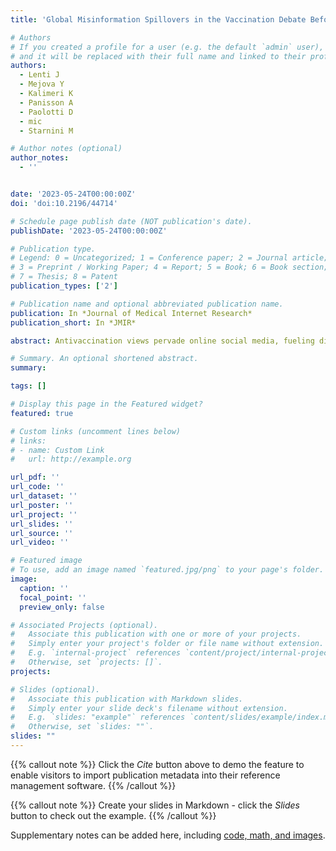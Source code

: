 ```yaml
---
title: 'Global Misinformation Spillovers in the Vaccination Debate Before and During the COVID-19 Pandemic: Multilingual Twitter Study'

# Authors
# If you created a profile for a user (e.g. the default `admin` user), write the username (folder name) here
# and it will be replaced with their full name and linked to their profile.
authors:
  - Lenti J
  - Mejova Y
  - Kalimeri K
  - Panisson A
  - Paolotti D
  - mic 
  - Starnini M

# Author notes (optional)
author_notes:
  - ''


date: '2023-05-24T00:00:00Z'
doi: 'doi:10.2196/44714'

# Schedule page publish date (NOT publication's date).
publishDate: '2023-05-24T00:00:00Z'

# Publication type.
# Legend: 0 = Uncategorized; 1 = Conference paper; 2 = Journal article;
# 3 = Preprint / Working Paper; 4 = Report; 5 = Book; 6 = Book section;
# 7 = Thesis; 8 = Patent
publication_types: ['2']

# Publication name and optional abbreviated publication name.
publication: In *Journal of Medical Internet Research*
publication_short: In *JMIR*

abstract: Antivaccination views pervade online social media, fueling distrust in scientific expertise and increasing the number of vaccine-hesitant individuals. Although previous studies focused on specific countries, the COVID-19 pandemic has brought the vaccination discourse worldwide, underpinning the need to tackle low-credible information flows on a global scale to design effective countermeasures. This study aimed to quantify cross-border misinformation flows among users exposed to antivaccination (no-vax) content and the effects of content moderation on vaccine-related misinformation. We collected 316 million vaccine-related Twitter (Twitter, Inc) messages in 18 languages from October 2019 to March 2021. We geolocated users in 28 different countries and reconstructed a retweet network and cosharing network for each country. We identified communities of users exposed to no-vax content by detecting communities in the retweet network via hierarchical clustering and manual annotation. We collected a list of low-credibility domains and quantified the interactions and misinformation flows among no-vax communities of different countries. The findings showed that during the pandemic, no-vax communities became more central in the country-specific debates and their cross-border connections strengthened, revealing a global Twitter antivaccination network. US users are central in this network, whereas Russian users also became net exporters of misinformation during vaccination rollout. Interestingly, we found that Twitter’s content moderation efforts, in particular the suspension of users following the January 6 US Capitol attack, had a worldwide impact in reducing the spread of misinformation about vaccines. These findings may help public health institutions and social media platforms mitigate the spread of health-related, low-credibility information by revealing vulnerable web-based communities.

# Summary. An optional shortened abstract.
summary: 

tags: []

# Display this page in the Featured widget?
featured: true

# Custom links (uncomment lines below)
# links:
# - name: Custom Link
#   url: http://example.org

url_pdf: ''
url_code: ''
url_dataset: ''
url_poster: ''
url_project: ''
url_slides: ''
url_source: ''
url_video: ''

# Featured image
# To use, add an image named `featured.jpg/png` to your page's folder.
image:
  caption: ''
  focal_point: ''
  preview_only: false

# Associated Projects (optional).
#   Associate this publication with one or more of your projects.
#   Simply enter your project's folder or file name without extension.
#   E.g. `internal-project` references `content/project/internal-project/index.md`.
#   Otherwise, set `projects: []`.
projects:

# Slides (optional).
#   Associate this publication with Markdown slides.
#   Simply enter your slide deck's filename without extension.
#   E.g. `slides: "example"` references `content/slides/example/index.md`.
#   Otherwise, set `slides: ""`.
slides: ""
---
```


{{% callout note %}}
Click the _Cite_ button above to demo the feature to enable visitors to import publication metadata into their reference management software.
{{% /callout %}}

{{% callout note %}}
Create your slides in Markdown - click the _Slides_ button to check out the example.
{{% /callout %}}

Supplementary notes can be added here, including [code, math, and images](https://wowchemy.com/docs/writing-markdown-latex/).

